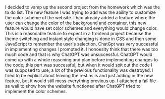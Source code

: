 I decided to vamp up the second project from the homework which was the to do list. The new feature I was trying to add was the ability to customize the color scheme of the website. I had already added a feature where the user can change the color of the background and container, this new feature would have set color schemes and everything would change color. This is a reasonable feature to expect in a frontend project because the theme switching and instant style changing is done in CSS and then some JavaScript to remember the user's selection. ChatGpt was very successful in implementing changes I prompted it. I honoeslty think that there was too much code and that is why ChatGPT was unsuccessful. ChatGPT would come up with a whole reasoning and plan before implementing changes to the code, this part was successful, but when it would spit out the code I was supposed to use, a lot of the previous functionality was destroyed. I tried to be explicit about leaving the rest as is and just adding in the new feature, but it would still mess everything previous up. I attached a fail file as well to show how the website functioned after ChatGPT tried to implement the color schemes. 